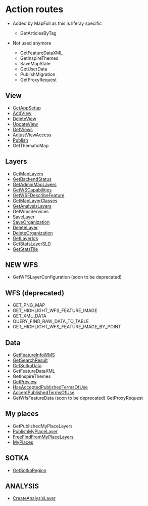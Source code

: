 # Action routes

* Added by MapFull as this is liferay specific
    - GetArticlesByTag

* Not used anymore
    - GetFeatureDataXML
    - GetInspireThemes
    - SaveMapState
    - GetUserData
    - PublishMigration
    - GetProxyRequest

## View

- [GetAppSetup](/documentation/backend/actionroutes/getappsetup)
- [AddView](/documentation/backend/actionroutes/addview)
- [DeleteView](/documentation/backend/actionroutes/deleteview)
- [UpdateView](/documentation/backend/actionroutes/updateview)
- [GetViews](/documentation/backend/actionroutes/getviews)
- [AdjustViewAccess](/documentation/backend/actionroutes/adjustviewaccess)
- [Publish](/documentation/backend/actionroutes/publish)
- GetThematicMap

## Layers

- [GetMapLayers](/documentation/backend/actionroutes/getMapLayers)
- [GetBackendStatus](/documentation/backend/actionroutes/getBackendStatus)
- [GetAdminMapLayers](/documentation/backend/actionroutes/getAdminMapLayers)
- [GetWSCapabilities](/documentation/backend/actionroutes/getWSCapabilities)
- [GetWSFDescribeFeature](/documentation/backend/actionroutes/GetWSFDescribeFeature)
- [GetMapLayerClasses](/documentation/backend/actionroutes/getMapLayerClasses)
- [GetAnalysisLayers](/documentation/backend/actionroutes/getAnalysisLayers)
- GetWmsServices
- [SaveLayer](/documentation/backend/actionroutes/saveLayer)
- [SaveOrganization](/documentation/backend/actionroutes/saveOrganization)
- [DeleteLayer](/documentation/backend/actionroutes/deleteLayer)
- [DeleteOrganization](/documentation/backend/actionroutes/deleteOrganization)
- [GetLayerIds](/documentation/backend/actionroutes/getLayerIds)
- [GetStatsLayerSLD](/documentation/backend/actionroutes/getStatsLayerSLD)
- [GetStatsTile](/documentation/backend/actionroutes/getStatsTile)

## NEW WFS

- GetWFSLayerConfiguration (soon to be deprecated)

## WFS (deprecated)

- GET\_PNG\_MAP
- GET\_HIGHLIGHT\_WFS\_FEATURE\_IMAGE
- GET\_XML\_DATA
- QUERY\_FIND\_RAW\_DATA\_TO\_TABLE
- GET\_HIGHLIGHT\_WFS\_FEATURE\_IMAGE\_BY\_POINT

## Data

- [GetFeatureInfoWMS](/documentation/backend/actionroutes/getfeatureinfowms)
- [GetSearchResult](/documentation/backend/actionroutes/getsearchresult)
- [GetSotkaData](/documentation/backend/actionroutes/getsotkadata)
- GetFeatureDataXML
- GetInspireThemes
- [GetPreview](/documentation/backend/actionroutes/getpreview)
- [HasAcceptedPublishedTermsOfUse](/documentation/backend/actionroutes/hasacceptedpublishedtermsofuse)
- [AcceptPublishedTermsOfUse](/documentation/backend/actionroutes/acceptpublishedtermsofuse)
- GetWfsFeatureData (soon to be deprecated)
GetProxyRequest

## My places

- GetPublishedMyPlaceLayers
- [PublishMyPlaceLayer](/documentation/backend/actionroutes/publishmyplacelayer)
- [FreeFindFromMyPlaceLayers](/documentation/backend/actionroutes/freefindfrommyplacelayers)
- [MyPlaces](/documentation/backend/actionroutes/myplaces)

## SOTKA

- [GetSotkaRegion](/documentation/backend/actionroutes/getsotkaregion)

## ANALYSIS

- [CreateAnalysisLayer](/documentation/backend/actionroutes/createanalysislayer)
